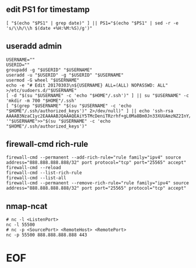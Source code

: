 ## edit PS1 for timestamp
    [ "$(echo "$PS1" | grep date)" ] || PS1="$(echo "$PS1" | sed -r -e 's/\\h/\\h $(date +%H:%M:%S)/g')"

## useradd admin
    USERNAME=""
    USERID=""
    groupadd -g "$USERID" "$USERNAME"
    useradd -u "$USERID" -g "$USERID" "$USERNAME"
    usermod -G wheel "$USERNAME"
    echo -e "# Edit 20170303\n${USERNAME} ALL=(ALL) NOPASSWD: ALL" >/etc/sudoers.d/"$USERNAME"
    [ -d "$(su "$USERNAME" -c 'echo "$HOME"/.ssh')" ] || su "$USERNAME" -c 'mkdir -m 700 "$HOME"/.ssh'
    [ "$(grep "$USERNAME" "$(su "$USERNAME" -c 'echo "$HOME"/.ssh/authorized_keys')" 2>/dev/null)" ] || echo 'ssh-rsa AAAAB3NzaC1yc2EAAAABJQAAAQEAiY5TMcDeniTRzrhf+gL0Ma8Bm0Jn33XUUAmzNZ2InY/G08kFV7K3MHuKX47tf1/mCg7cRKrfZ6IkCr7jzvoD28sNVM74ZMatj5KV1NmPHJttjTH4ThozMtbQRWR8tUlkj+wppv5sHaFipq73GMUZrX5RcQPdFJqYFDCUSVoIP94d/DoStWXOvMxfld8GNLLpY3pTfqOMiQDST4LvixwYVBo1lHt0LF8lp8qH4uRBLT5u7uzm/VoF6nGvYl60/XFqLz/i4u58UZybIpJzDK7+bkFV2G3+bP3tNCtzjNMPXDocvSmP7rW7dnEQqYZY+6IUSioQrQ0Ry+I+pnNpTXg5dw== '"$USERNAME">>"$(su "$USERNAME" -c 'echo "$HOME"/.ssh/authorized_keys')"

## firewall-cmd rich-rule
    firewall-cmd --permanent --add-rich-rule="rule family="ipv4" source address="888.888.888.888/32" port protocol="tcp" port="25565" accept"
    firewall-cmd --reload
    firewall-cmd --list-rich-rule
    firewall-cmd --list-all
    firewall-cmd --permanent --remove-rich-rule="rule family="ipv4" source address="888.888.888.888/32" port port="25565" protocol="tcp" accept"

## nmap-ncat
    # nc -l <ListenPort>
    nc -l 55500
    # nc -p <SourcePort> <RemoteHost> <RemotePort>
    nc -p 55500 888.888.888.888 443



# EOF
